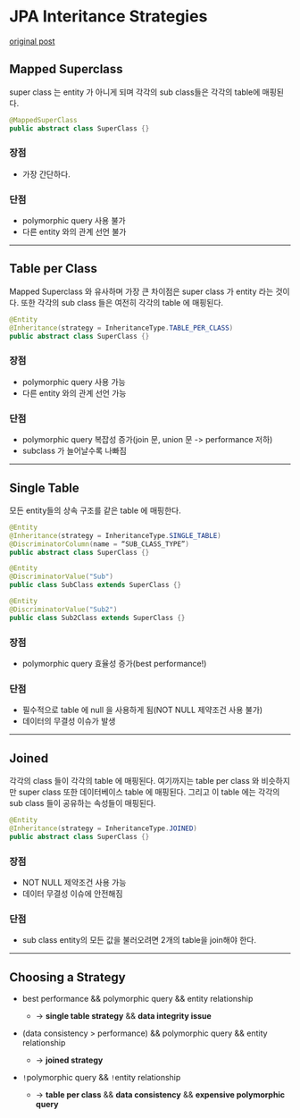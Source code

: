 # JPA Interitance Strategies

[original post](https://www.thoughts-on-java.org/complete-guide-inheritance-strategies-jpa-hibernate/)


## Mapped Superclass
super class 는 entity 가 아니게 되며 각각의 sub class들은 각각의 table에 매핑된다.

````java
@MappedSuperClass
public abstract class SuperClass {}
````

### 장점
- 가장 간단하다.
### 단점
- polymorphic query 사용 불가
- 다른 entity 와의 관계 선언 불가


--------------------------------------------------------------------------
## Table per Class
Mapped Superclass 와 유사하며 가장 큰 차이점은 super class 가 entity 라는 것이다. 또한 각각의 sub class 들은 여전히 각각의 table 에 매핑된다.

````java
@Entity
@Inheritance(strategy = InheritanceType.TABLE_PER_CLASS)
public abstract class SuperClass {}
````

### 장점
- polymorphic query 사용 가능
- 다른 entity 와의 관계 선언 가능
### 단점
- polymorphic query 복잡성 증가(join 문, union 문 -> performance 저하)
- subclass 가 늘어날수록 나빠짐

--------------------------------------------------------------------------
## Single Table
모든 entity들의 상속 구조를 같은 table 에 매핑한다.

````java
@Entity
@Inheritance(strategy = InheritanceType.SINGLE_TABLE)
@DiscriminatorColumn(name = “SUB_CLASS_TYPE”)
public abstract class SuperClass {}

@Entity
@DiscriminatorValue("Sub")
public class SubClass extends SuperClass {}

@Entity
@DiscriminatorValue("Sub2")
public class Sub2Class extends SuperClass {}
````

### 장점
- polymorphic query 효율성 증가(best performance!)
### 단점
- 필수적으로 table 에 null 을 사용하게 됨(NOT NULL 제약조건 사용 불가)
- 데이터의 무결성 이슈가 발생


--------------------------------------------------------------------------
## Joined
각각의 class 들이 각각의 table 에 매핑된다. 여기까지는 table per class 와 비슷하지만 super class 또한 데이터베이스 table 에 매핑된다. 그리고 이 table 에는 각각의 sub class 들이 공유하는 속성들이 매핑된다.

````java
@Entity
@Inheritance(strategy = InheritanceType.JOINED)
public abstract class SuperClass {}
````

### 장점
- NOT NULL 제약조건 사용 가능
- 데이터 무결성 이슈에 안전해짐
### 단점
- sub class entity의 모든 값을 불러오려면 2개의 table을 join해야 한다.


--------------------------------------------------------------------------
## Choosing a Strategy
- best performance && polymorphic query && entity relationship 
  - -> __single table strategy__ && __data integrity issue__

- (data consistency > performance) && polymorphic query && entity relationship 
  - -> __joined strategy__

- `!`polymorphic query && `!`entity relationship 
  - -> __table per class__ && __data consistency__ && __expensive polymorphic query__
